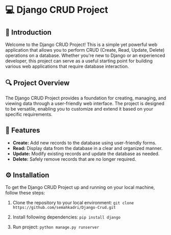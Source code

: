 # 💻 Django CRUD Project 

## 🌟 Introduction 

Welcome to the Django CRUD Project! This is a simple yet powerful web application that allows you to perform CRUD (Create, Read, Update, Delete) operations on a database. Whether you're new to Django or an experienced developer, this project can serve as a useful starting point for building various web applications that require database interaction.

## 🔍 Project Overview 

The Django CRUD Project provides a foundation for creating, managing, and viewing data through a user-friendly web interface. The project is designed to be versatile, enabling you to customize and extend it based on your specific requirements.

## 🎯 Features 

- **Create:** Add new records to the database using user-friendly forms.
- **Read:** Display data from the database in a clear and organized manner.
- **Update:** Modify existing records and update the database as needed.
- **Delete:** Safely remove records that are no longer required.


## ⚙️ Installation 

To get the Django CRUD Project up and running on your local machine, follow these steps:

1. Clone the repository to your local environment: ```git clone https://github.com/semahkadri/Django-Crud.git```

2. Install following dependencies: ```pip install django```

3. Run project: ```python manage.py runserver```

